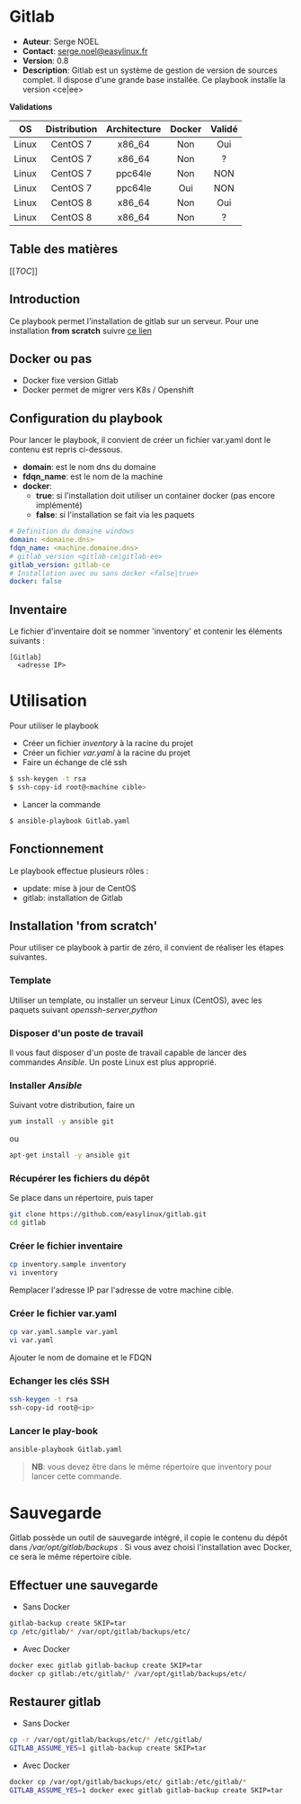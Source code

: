 # Gitlab

* **Auteur**: Serge NOEL
* **Contact**: serge.noel@easylinux.fr
* **Version**: 0.8
* **Description**: Gitlab est un système de gestion de version de sources complet. Il dispose d'une grande base installée. Ce playbook installe la version <ce|ee>

**Validations**

|  OS   | Distribution | Architecture | Docker | Validé |     
|:-----:|:------------:|:------------:|:------:|:------:|   
| Linux | CentOS 7     |  x86_64      | Non    | Oui    |     
| Linux | CentOS 7     |  x86_64      | Non    | ?      |     
| Linux | CentOS 7     |  ppc64le     | Non    | NON    |     
| Linux | CentOS 7     |  ppc64le     | Oui    | NON    |     
| Linux | CentOS 8     |  x86_64      | Non    | Oui    |     
| Linux | CentOS 8     |  x86_64      | Non    | ?      |     


Table des matières 
------------------
[[_TOC_]]

## Introduction

Ce playbook permet l'installation de gitlab sur un serveur. Pour une installation **from scratch** suivre [ce lien](#installation-from-scratch) 

## Docker ou pas

* Docker fixe version Gitlab
* Docker permet de migrer vers K8s / Openshift



## Configuration du playbook

Pour lancer le playbook, il convient de créer un fichier var.yaml dont le contenu est repris ci-dessous.

* **domain**: est le nom dns du domaine 
* **fdqn_name**: est le nom de la machine
* **docker**: 
  * **true**: si l'installation doit utiliser un container docker (pas encore implémenté)
  * **false**: si l'installation se fait via les paquets

```yaml
# Definition du domaine windows
domain: <domaine.dns>
fdqn_name: <machine.domaine.dns>
# gitlab_version <gitlab-ce|gitlab-ee>  
gitlab_version: gitlab-ce
# Installation avec ou sans docker <false|true> 
docker: false
``` 

## Inventaire

Le fichier d'inventaire doit se nommer 'inventory' et contenir les éléments suivants :
```
[Gitlab]
  <adresse IP>
```

# Utilisation

Pour utiliser le playbook

* Créer un fichier *inventory* à la racine du projet
* Créer un fichier *var.yaml* à la racine du projet
* Faire un échange de clé ssh

```bash
$ ssh-keygen -t rsa
$ ssh-copy-id root@<machine cible>
``` 

* Lancer la commande

```bash
$ ansible-playbook Gitlab.yaml
```  

## Fonctionnement

Le playbook effectue plusieurs rôles :
* update: mise à jour de CentOS
* gitlab: installation de Gitlab

## Installation 'from scratch'

Pour utiliser ce playbook à partir de zéro, il convient de réaliser les étapes suivantes.

### Template

Utiliser un template, ou installer un serveur Linux (CentOS), avec les paquets suivant *openssh-server*,*python* 

### Disposer d'un poste de travail 

Il vous faut disposer d'un poste de travail capable de lancer des commandes *Ansible*. Un poste Linux est plus approprié.

### Installer *Ansible*

Suivant votre distribution, faire un 
```bash
yum install -y ansible git
```
ou
```bash
apt-get install -y ansible git 
```
### Récupérer les fichiers du dépôt

Se place dans un répertoire, puis taper 

```bash 
git clone https://github.com/easylinux/gitlab.git 
cd gitlab
```

### Créer le fichier inventaire

```bash
cp inventory.sample inventory
vi inventory
```
Remplacer l'adresse IP par l'adresse de votre machine cible.
 
### Créer le fichier var.yaml

```bash
cp var.yaml.sample var.yaml
vi var.yaml
```

Ajouter le nom de domaine et le FDQN

### Echanger les clés SSH

```bash
ssh-keygen -t rsa
ssh-copy-id root@<ip>
```

### Lancer le play-book

```bash
ansible-playbook Gitlab.yaml
```

> **NB**: vous devez être dans le même répertoire que inventory pour lancer cette commande.

# Sauvegarde

Gitlab possède un outil de sauvegarde intégré, il copie le contenu du dépôt dans */var/opt/gitlab/backups* . Si vous avez choisi l'installation avec Docker, ce sera le même répertoire cible. 

## Effectuer une sauvegarde

* Sans Docker
```bash
gitlab-backup create SKIP=tar
cp /etc/gitlab/* /var/opt/gitlab/backups/etc/
```
* Avec Docker
```bash
docker exec gitlab gitlab-backup create SKIP=tar
docker cp gitlab:/etc/gitlab/* /var/opt/gitlab/backups/etc/
```

## Restaurer gitlab

* Sans Docker
```bash
cp -r /var/opt/gitlab/backups/etc/* /etc/gitlab/ 
GITLAB_ASSUME_YES=1 gitlab-backup create SKIP=tar
```
* Avec Docker
```bash
docker cp /var/opt/gitlab/backups/etc/ gitlab:/etc/gitlab/* 
GITLAB_ASSUME_YES=1 docker exec gitlab gitlab-backup create SKIP=tar
```



